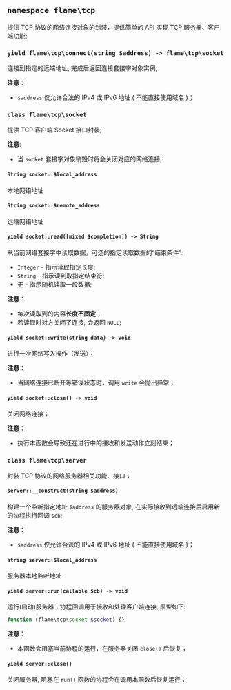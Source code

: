 ## `namespace flame\tcp`

提供 TCP 协议的网络连接对象的封装，提供简单的 API 实现 TCP 服务器、客户端功能;

### `yield flame\tcp\connect(string $address) -> flame\tcp\socket`
连接到指定的远端地址, 完成后返回连接套接字对象实例;

**注意**：
* `$address` 仅允许合法的 IPv4 或 IPv6 地址 ( 不能直接使用域名 )；

### `class flame\tcp\socket`
提供 TCP 客户端 Socket 接口封装;

**注意**:
* 当 `socket` 套接字对象销毁时将会关闭对应的网络连接;

#### `String socket::$local_address`
本地网络地址

#### `String socket::$remote_address`
远端网络地址

#### `yield socket::read([mixed $completion]) -> String`
从当前网络套接字中读取数据，可选的指定读取数据的“结束条件”:
* `Integer` - 指示读取指定长度;
* `String` - 指示读到取指定结束符;
* 无 - 指示随机读取一段数据;

**注意**：
* 每次读取到的内容**长度不固定**；
* 若读取时对方关闭了连接, 会返回 `NULL`;

#### `yield socket::write(string data) -> void`
进行一次网络写入操作（发送）；

**注意**：
* 当网络连接已断开等错误状态时，调用 `write` 会抛出异常；

#### `yield socket::close() -> void`
关闭网络连接；

**注意**：
* 执行本函数会导致还在进行中的接收和发送动作立刻结束；

### `class flame\tcp\server`
封装 TCP 协议的网络服务器相关功能、接口；

#### `server::__construct(string $address)`
构建一个监听指定地址 `$address` 的服务器对象, 在实际接收到远端连接后启用新的协程执行回调 `$cb`;

**注意**：
* `$address` 仅允许合法的 IPv4 或 IPv6 地址 ( 不能直接使用域名 )；

#### `string server::$local_address`
服务器本地监听地址

#### `yield server::run(callable $cb) -> void`
运行(启动)服务器；协程回调用于接收和处理客户端连接, 原型如下:

``` PHP
function (flame\tcp\socket $socket) {}
```

**注意**：
* 本函数会阻塞当前协程的运行，在服务器关闭 `close()` 后恢复；

#### `yield server::close()`
关闭服务器, 阻塞在 `run()` 函数的协程会在调用本函数后恢复运行；
